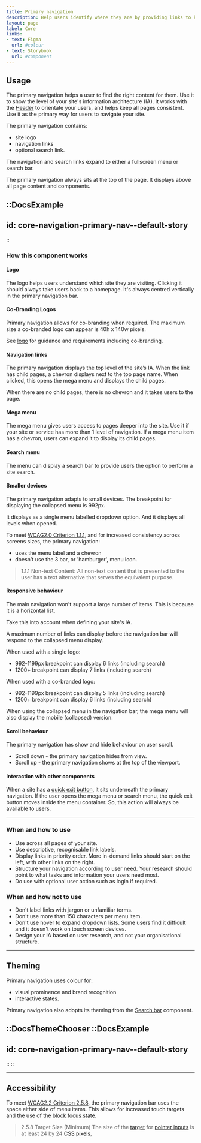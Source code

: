 ```yaml
---
title: Primary navigation
description: Help users identify where they are by providing links to key areas of the website. This help users get to where they need to go.
layout: page
label: Core
links:
- text: Figma
  url: #colour
- text: Storybook
  url: #component
---
```


## Usage
The primary navigation helps a user to find the right content for them. Use it to show the level of your site's information architecture (IA). It works with the [Header]() to orientate your users, and helps keep all pages consistent. Use it as the primary way for users to navigate your site.

The primary navigation contains:
- site logo
- navigation links
- optional search link.

The navigation and search links expand to either a fullscreen menu or search bar.

The primary navigation always sits at the top of the page. It displays above all page content and components.

::DocsExample
---
id: core-navigation-primary-nav--default-story
---
::

### How this component works
#### Logo
The logo helps users understand which site they are visiting. Clicking it should always take users back to a homepage. It's always centred vertically in the primary navigation bar.

#### Co-Branding Logos
Primary navigation allows for co-branding when required. The maximum size a co-branded logo can appear is 40h x 140w pixels.

See [logo]() for guidance and requirements including co-branding.

#### Navigation links 
The primary navigation displays the top level of the site’s IA. When the link has child pages, a chevron displays next to the top page name. When clicked, this opens the mega menu and displays the child pages.

When there are no child pages, there is no chevron and it takes users to the page. 

#### Mega menu
The mega menu gives users access to pages deeper into the site. Use it if your site or service has more than 1 level of navigation. If a mega menu item has a chevron, users can expand it to display its child pages.

#### Search menu
The menu can display a search bar to provide users the option to perform a site search. 

#### Smaller devices
The primary navigation adapts to small devices. The breakpoint for displaying the collapsed menu is 992px.

It displays as a single menu labelled dropdown option. And it displays all levels when opened.

To meet [WCAG2.0 Criterion 1.1.1](https://www.w3.org/TR/UNDERSTANDING-WCAG20/text-equiv.html), and for increased consistency across screens sizes, the primary navigation:
- uses the menu label and a chevron
- doesn't use the 3 bar, or 'hamburger', menu icon.

> 1.1.1 Non-text Content: All non-text content that is presented to the user has a text alternative that serves the equivalent purpose.

#### Responsive behaviour
The main navigation won't support a large number of items. This is because it is a horizontal list.

Take this into account when defining your site's IA.

A maximum number of links can display before the navigation bar will respond to the collapsed menu display.

When used with a single logo:
- 992-1199px breakpoint can display 6 links (including search)
- 1200+ breakpoint can display 7 links (including search)

When used with a co-branded logo:
- 992-1199px breakpoint can display 5 links (including search)
- 1200+ breakpoint can display 6 links (including search)

When using the collapsed menu in the navigation bar, the mega menu will also display the mobile (collapsed) version.

#### Scroll behaviour 
The primary navigation has show and hide behaviour on user scroll.
- Scroll down - the primary navigation hides from view.
- Scroll up - the primary navigation shows at the top of the viewport. 

#### Interaction with other components
When a site has a [quick exit button](), it sits underneath the primary navigation. If the user opens the mega menu or search menu, the quick exit button moves inside the menu container. So, this action will always be available to users.

---

### When and how to use
- Use across all pages of your site.
- Use descriptive, recognisable link labels.
- Display links in priority order. More in-demand links should start on the left, with other links on the right.
- Structure your navigation according to user need. Your research should point to what tasks and information your users need most.
- Do use with optional user action such as login if required.

### When and how not to use
- Don’t label links with jargon or unfamiliar terms.
- Don't use more than 150 characters per menu item.
- Don't use hover to expand dropdown lists. Some users find it difficult and it doesn't work on touch screen devices.
- Design your IA based on user research, and not your organisational structure.

---

## Theming
Primary navigation uses colour for:
- visual prominence and brand recognition
- interactive states.

Primary navigation also adopts its theming from the [Search bar]() component.

::DocsThemeChooser
  ::DocsExample
  ---
  id: core-navigation-primary-nav--default-story
  ---
  ::
::

---

## Accessibility 
To meet [WCAG2.2 Criterion 2.5.8](https://www.w3.org/WAI/WCAG22/Understanding/target-size-minimum), the primary navigation bar uses the space either side of menu items. This allows for increased touch targets and the use of the [block focus state]().

> 2.5.8 Target Size (Minimum) The size of the [target](https://www.w3.org/WAI/WCAG22/Understanding/target-size-minimum#dfn-target) for [pointer inputs](https://www.w3.org/WAI/WCAG22/Understanding/target-size-minimum#dfn-pointer-input) is at least 24 by 24 [CSS pixels](https://www.w3.org/WAI/WCAG22/Understanding/target-size-minimum#dfn-css-pixel),

